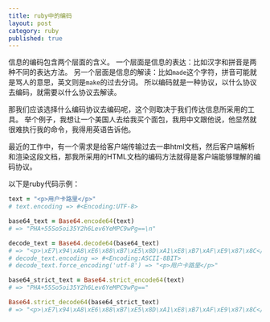 ```yaml
---
title: ruby中的编码
layout: post
category: ruby
published: true
---
```


信息的编码包含两个层面的含义。
一个层面是信息的表达：比如汉字和拼音是两种不同的表达方法。
另一个层面是信息的解读：比如`made`这个字符，拼音可能就是骂人的意思，英文则是`make`的过去分词。
所以编码就是一种协议，以什么协议去编码，就需要以什么协议去解读。

那我们应该选择什么编码协议去编码呢，这个则取决于我们传达信息所采用的工具。
举个例子，我想让一个美国人去给我买个面包，我用中文跟他说，他显然就很难执行我的命令，我得用英语告诉他。

最近的工作中，有一个需求是给客户端传输过去一串html文档，然后客户端解析和渲染这段文档，那我所采用的HTML文档的编码方法就得是客户端能够理解的编码协议。

以下是ruby代码示例：

```ruby
text = "<p>用户卡路里</p>"
# text.encoding => #<Encoding:UTF-8>

base64_text = Base64.encode64(text)  
# => "PHA+55So5oi35Y2h6Lev6YeMPC9wPg==\n"

decode_text = Base64.decode64(base64_text)
# => "<p>\xE7\x94\xA8\xE6\x88\xB7\xE5\x8D\xA1\xE8\xB7\xAF\xE9\x87\x8C</p>"
# decode_text.encoding => #<Encoding:ASCII-8BIT>
# decode_text.force_encoding('utf-8') => "<p>用户卡路里</p>"

base64_strict_text = Base64.strict_encode64(text)
# => "PHA+55So5oi35Y2h6Lev6YeMPC9wPg=="

Base64.strict_decode64(base64_strict_text)
# => "<p>\xE7\x94\xA8\xE6\x88\xB7\xE5\x8D\xA1\xE8\xB7\xAF\xE9\x87\x8C</p>"
```
